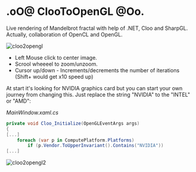 # .oO@ ClooToOpenGL @Oo.

Live rendering of Mandelbrot fractal with help of .NET, Cloo and SharpGL. Actually, collaboration of OpenCL and OpenGL.

![cloo2opengl](https://cloud.githubusercontent.com/assets/11328666/20175314/2d23d5e2-a753-11e6-9e08-58d7c398e394.png)

- Left Mouse click to center image.<br/>
- Scrool wheeeel to zoom/unzoom.<br/>
- Cursor up/down - Increments/decrements the number of iterations (Shift+ would get x10 speed up)

At start it's looking for NVIDIA graphics card but you can start your own journey from changing this. Just replace the string "NVIDIA" to the "INTEL" or "AMD":

*MainWindow.xaml.cs*

```c#
private void Cloo_Initialize(OpenGLEventArgs args)
{
[...]
	foreach (var p in ComputePlatform.Platforms)
		if (p.Vendor.ToUpperInvariant().Contains("NVIDIA"))
[...]
```

![cloo2opengl2](https://cloud.githubusercontent.com/assets/11328666/20175474/f178bf84-a753-11e6-9476-3cdb7b282c96.png)
